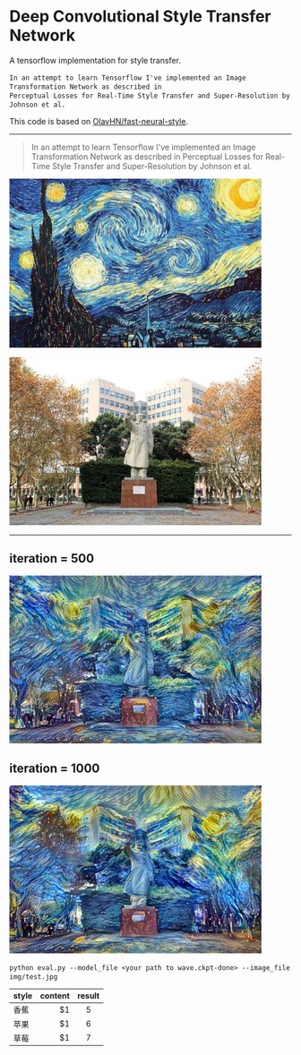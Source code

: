 # Deep Convolutional Style Transfer Network
A tensorflow implementation for style transfer.

    In an attempt to learn Tensorflow I've implemented an Image Transformation Network as described in 
    Perceptual Losses for Real-Time Style Transfer and Super-Resolution by Johnson et al.

This code is based on [OlavHN/fast-neural-style](https://github.com/OlavHN/fast-neural-style).

*****


>   In an attempt to learn Tensorflow I've implemented an Image Transformation Network as described in Perceptual Losses for Real-Time Style Transfer and Super-Resolution by Johnson et al.

![](examples/2-style2.jpg) 

![](examples/012-content.jpg)

---
iteration = 500
---
![](examples/tongji20_iter_500.jpg)

iteration = 1000
---
![](examples/tongji20.jpg)

    python eval.py --model_file <your path to wave.ckpt-done> --image_file img/test.jpg


| style                                   | content                             |  result                               |
| --------                                | -----:                              | :----:                                |
| 香蕉                                     | $1                                  |   5                                   |
| 苹果                                     | $1                                  |   6                                   |
| 草莓                                     | $1                                  |   7                                   |
